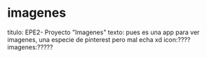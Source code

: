 # imagenes
titulo: EPE2- Proyecto "Imagenes"
texto: pues es una app para ver imagenes, una especie de pinterest pero mal echa xd
icon:????
imagenes:?????
